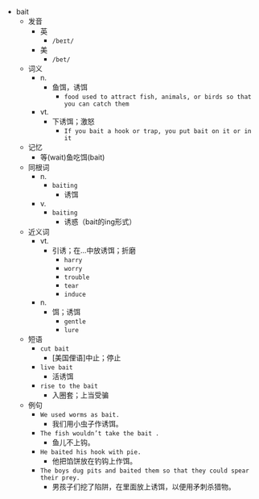 - bait
  - 发音
    - 英
      - `/beɪt/`
    - 美
      - `/bet/`
  - 词义
    - n.
      - 鱼饵，诱饵
        - `food used to attract fish, animals, or birds so that you can catch them`
    - vt.
      - 下诱饵；激怒
        - `If you bait a hook or trap, you put bait on it or in it`
  - 记忆
    - 等(wait)鱼吃饵(bait)
  - 同根词
    - n.
      - `baiting`
        - 诱饵
    - v.
      - `baiting`
        - 诱惑（bait的ing形式）
  - 近义词
    - vt.
      - 引诱；在…中放诱饵；折磨
        - `harry`
        - `worry`
        - `trouble`
        - `tear`
        - `induce`
    - n.
      - 饵；诱饵
        - `gentle`
        - `lure`
  - 短语
    - `cut bait`
      - [美国俚语]中止；停止 
    - `live bait`
      - 活诱饵 
    - `rise to the bait`
      - 入圈套；上当受骗 
  - 例句
    - `We used worms as bait.`
      - 我们用小虫子作诱饵。
    - `The fish wouldn’t take the bait .`
      - 鱼儿不上钩。
    - `He baited his hook with pie.`
      - 他把馅饼放在钓钩上作饵。
    - `The boys dug pits and baited them so that they could spear their prey.`
      - 男孩子们挖了陷阱，在里面放上诱饵，以便用矛刺杀猎物。

